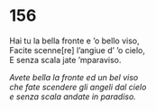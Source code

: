 # 156
  
Hai tu la bella fronte e ’o bello viso,  
Facite scenne[re] l’angiue d’ ’o cielo,  
E senza scala jate ’mparaviso.

*Avete bella la fronte ed un bel viso  
che fate scendere gli angeli dal cielo  
e senza scala andate in paradiso.*


